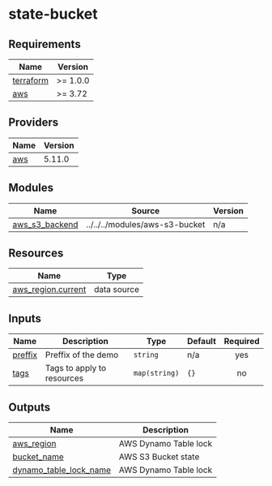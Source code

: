 # state-bucket

<!-- BEGINNING OF PRE-COMMIT-TERRAFORM DOCS HOOK -->
## Requirements

| Name | Version |
|------|---------|
| <a name="requirement_terraform"></a> [terraform](#requirement\_terraform) | >= 1.0.0 |
| <a name="requirement_aws"></a> [aws](#requirement\_aws) | >= 3.72 |

## Providers

| Name | Version |
|------|---------|
| <a name="provider_aws"></a> [aws](#provider\_aws) | 5.11.0 |

## Modules

| Name | Source | Version |
|------|--------|---------|
| <a name="module_aws_s3_backend"></a> [aws\_s3\_backend](#module\_aws\_s3\_backend) | ../../../modules/aws-s3-bucket | n/a |

## Resources

| Name | Type |
|------|------|
| [aws_region.current](https://registry.terraform.io/providers/hashicorp/aws/latest/docs/data-sources/region) | data source |

## Inputs

| Name | Description | Type | Default | Required |
|------|-------------|------|---------|:--------:|
| <a name="input_preffix"></a> [preffix](#input\_preffix) | Preffix of the demo | `string` | n/a | yes |
| <a name="input_tags"></a> [tags](#input\_tags) | Tags to apply to resources | `map(string)` | `{}` | no |

## Outputs

| Name | Description |
|------|-------------|
| <a name="output_aws_region"></a> [aws\_region](#output\_aws\_region) | AWS Dynamo Table lock |
| <a name="output_bucket_name"></a> [bucket\_name](#output\_bucket\_name) | AWS S3 Bucket state |
| <a name="output_dynamo_table_lock_name"></a> [dynamo\_table\_lock\_name](#output\_dynamo\_table\_lock\_name) | AWS Dynamo Table lock |
<!-- END OF PRE-COMMIT-TERRAFORM DOCS HOOK -->

